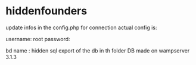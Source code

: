 # hiddenfounders
update infos in the config.php for connection
actual config is:

username: root
password: <empty>

bd name : hidden
sql export of the db in th folder DB
made on wampserver 3.1.3
